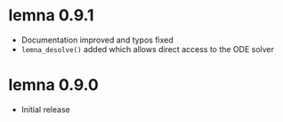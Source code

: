 # lemna 0.9.1

* Documentation improved and typos fixed
* `lemna_desolve()` added which allows direct access to the ODE solver

# lemna 0.9.0

* Initial release

